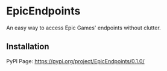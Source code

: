 # EpicEndpoints
An easy way to access Epic Games' endpoints without clutter.

## Installation
PyPI Page: https://pypi.org/project/EpicEndpoints/0.1.0/
